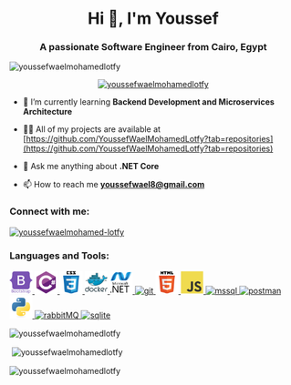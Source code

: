 <h1 align="center">Hi 👋, I'm Youssef</h1>
<h3 align="center">A passionate Software Engineer from Cairo, Egypt</h3>

<p align="left"> <img src="https://komarev.com/ghpvc/?username=youssefwaelmohamedlotfy&label=Profile%20views&color=0e75b6&style=flat" alt="youssefwaelmohamedlotfy" /> </p>

<p align="center"> <a href="https://github.com/ryo-ma/github-profile-trophy"><img src="https://github-profile-trophy.vercel.app/?username=youssefwaelmohamedlotfy" alt="youssefwaelmohamedlotfy" /></a> </p>

- 🌱 I’m currently learning **Backend Development and Microservices Architecture**

- 👨‍💻 All of my projects are available at [https://github.com/YoussefWaelMohamedLotfy?tab=repositories](https://github.com/YoussefWaelMohamedLotfy?tab=repositories)

- 💬 Ask me anything about **.NET Core**

- 📫 How to reach me **youssefwael8@gmail.com**

<h3 align="left">Connect with me:</h3>
<p align="left">
<a href="https://linkedin.com/in/youssefwaelmohamed-lotfy" target="blank"><img align="center" src="https://raw.githubusercontent.com/rahuldkjain/github-profile-readme-generator/master/src/images/icons/Social/linked-in-alt.svg" alt="youssefwaelmohamed-lotfy" height="30" width="40" /></a>
</p>

<h3 align="left">Languages and Tools:</h3>
<p align="left"> <a href="https://getbootstrap.com" target="_blank"> <img src="https://raw.githubusercontent.com/devicons/devicon/master/icons/bootstrap/bootstrap-plain-wordmark.svg" alt="bootstrap" width="40" height="40"/> </a> <a href="https://www.w3schools.com/cs/" target="_blank"> <img src="https://raw.githubusercontent.com/devicons/devicon/master/icons/csharp/csharp-original.svg" alt="csharp" width="40" height="40"/> </a> <a href="https://www.w3schools.com/css/" target="_blank"> <img src="https://raw.githubusercontent.com/devicons/devicon/master/icons/css3/css3-original-wordmark.svg" alt="css3" width="40" height="40"/> </a> <a href="https://www.docker.com/" target="_blank"> <img src="https://raw.githubusercontent.com/devicons/devicon/master/icons/docker/docker-original-wordmark.svg" alt="docker" width="40" height="40"/> </a> <a href="https://dotnet.microsoft.com/" target="_blank"> <img src="https://raw.githubusercontent.com/devicons/devicon/master/icons/dot-net/dot-net-original-wordmark.svg" alt="dotnet" width="40" height="40"/> </a> <a href="https://git-scm.com/" target="_blank"> <img src="https://www.vectorlogo.zone/logos/git-scm/git-scm-icon.svg" alt="git" width="40" height="40"/> </a> <a href="https://www.w3.org/html/" target="_blank"> <img src="https://raw.githubusercontent.com/devicons/devicon/master/icons/html5/html5-original-wordmark.svg" alt="html5" width="40" height="40"/> </a> <a href="https://developer.mozilla.org/en-US/docs/Web/JavaScript" target="_blank"> <img src="https://raw.githubusercontent.com/devicons/devicon/master/icons/javascript/javascript-original.svg" alt="javascript" width="40" height="40"/> </a> <a href="https://www.microsoft.com/en-us/sql-server" target="_blank"> <img src="https://www.svgrepo.com/show/303229/microsoft-sql-server-logo.svg" alt="mssql" width="40" height="40"/> </a> <a href="https://postman.com" target="_blank"> <img src="https://www.vectorlogo.zone/logos/getpostman/getpostman-icon.svg" alt="postman" width="40" height="40"/> </a> <a href="https://www.python.org" target="_blank"> <img src="https://raw.githubusercontent.com/devicons/devicon/master/icons/python/python-original.svg" alt="python" width="40" height="40"/> </a> <a href="https://www.rabbitmq.com" target="_blank"> <img src="https://www.vectorlogo.zone/logos/rabbitmq/rabbitmq-icon.svg" alt="rabbitMQ" width="40" height="40"/> </a> <a href="https://www.sqlite.org/" target="_blank"> <img src="https://www.vectorlogo.zone/logos/sqlite/sqlite-icon.svg" alt="sqlite" width="40" height="40"/> </a> </p>

<p><img align="center" src="https://github-readme-stats.vercel.app/api/top-langs?username=youssefwaelmohamedlotfy&show_icons=true&locale=en&layout=compact" alt="youssefwaelmohamedlotfy" /></p>

<p>&nbsp;<img align="center" src="https://github-readme-stats.vercel.app/api?username=youssefwaelmohamedlotfy&show_icons=true&locale=en" alt="youssefwaelmohamedlotfy" /></p>

<p><img align="center" src="https://github-readme-streak-stats.herokuapp.com/?user=youssefwaelmohamedlotfy&" alt="youssefwaelmohamedlotfy" /></p>

